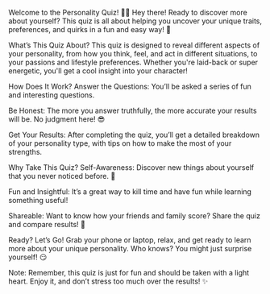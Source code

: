 Welcome to the Personality Quiz! 🧠✨
Hey there! Ready to discover more about yourself? This quiz is all about helping you uncover your unique traits, preferences, and quirks in a fun and easy way! 🌟

What’s This Quiz About?
This quiz is designed to reveal different aspects of your personality, from how you think, feel, and act in different situations, to your passions and lifestyle preferences. Whether you're laid-back or super energetic, you'll get a cool insight into your character!

How Does It Work?
Answer the Questions: You’ll be asked a series of fun and interesting questions.

Be Honest: The more you answer truthfully, the more accurate your results will be. No judgment here! 😎

Get Your Results: After completing the quiz, you’ll get a detailed breakdown of your personality type, with tips on how to make the most of your strengths.

Why Take This Quiz?
Self-Awareness: Discover new things about yourself that you never noticed before. 🙌

Fun and Insightful: It’s a great way to kill time and have fun while learning something useful!

Shareable: Want to know how your friends and family score? Share the quiz and compare results! 📲

Ready? Let’s Go!
Grab your phone or laptop, relax, and get ready to learn more about your unique personality. Who knows? You might just surprise yourself! 😏

Note: Remember, this quiz is just for fun and should be taken with a light heart. Enjoy it, and don’t stress too much over the results! ✨

